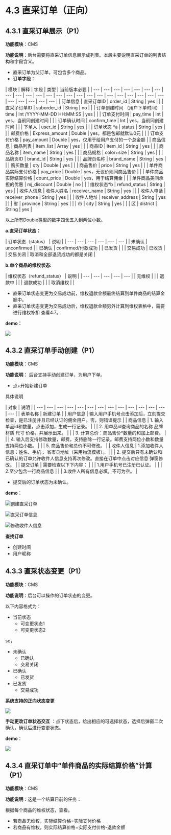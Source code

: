 # 4.3 直采订单（正向）

## 4.3.1 直采订单展示（P1）

**功能模块**：CMS

**功能说明**：后台需要将直采订单信息展示成列表。本段主要说明直采订单的列表结构和字段含义。

* 直采订单为父订单，可包含多个商品。
* **订单字段：**



| 模块 | 解释 | 字段 | 类型 | 当前版本必要 |
| --- | --- | --- | --- | --- | --- | --- | --- | --- | --- | --- | --- | --- | --- | --- | --- | --- | --- | --- | --- | --- | --- | --- | --- | --- | --- | --- | --- |
| 订单信息 | 直采订单ID | order\_id | String | yes |
|  | 直采子订单ID | suborder\_id | String | no |
|  | 订单创建时间 （用户下单时间） | time | Int /YYYY-MM-DD HH:MM:SS | yes |
|  | 订单支付时间 | pay\_time | Int | yes，当前同创建时间 |
|  | 订单确认时间 | confirm\_time | Int | yes，当前同创建时间 |
|  | 下单人 | user\_id | String | yes |
|  | 订单状态 \*a | status | String | yes |
|  | 邮费价格 | Express\_amount | Double | yes，都是包邮就默认0元 |
|  | 订单支付价格 | pay\_amount | Double | yes，仅用于给用户支付的一个总金额 |
| 商品信息 | 商品列表 | Item\_list | Array | yes |
|  | 商品ID | item\_id | String | yes |
|  | 商品名称 | item\_name | String | yes |
|  | 商品规格 | color+size | String | yes |
|  | 品牌页ID | brand\_id | String | yes |
|  | 品牌页名称 | brand\_name | String | yes |
|  | 购买数量 | qty | Double | yes |
|  | 商品售价 | price | String | yes |
|  | 单件商品实际支付价格 | pay\_price | Double | yes，无议价则同商品售价 |
|  | 单件商品实际结算价格 | count\_price | Double | yes，用于结算佣金 |
|  | 单件商品美间承担的优惠 | mj\_discount | Double | no |
|  | 维权状态\*b | refund\_status | String | yes |
| 收件人信息 | 收件人姓名 | receiver\_name | String | yes |
|  | 收件人电话 | receiver\_phone | String | yes |
|  | 收件人地址 | receiver\_address | String | yes |
|  | 省 | province | String | yes |
|  | 市 | city | String | yes |
|  | 区 | district | String | yes |

以上所有Double类型的数字四舍五入到两位小数。

**a.直采订单状态：**

| 订单状态（status） | 说明 |
| --- | --- | --- | --- | --- | --- |
| 未确认 | unconfirmed |
| 已确认 | confirmed/付款成功 |
| 已发货 |  |
| 交易成功 | 已收货 |
| 交易关闭 | 取消和全部退货成功的都是关闭 |

**b.单个商品的维权状态:**

| 维权状态（refund\_status） | 说明 |
| --- | --- | --- | --- | --- |
| 无维权 |  |
| 退款中 |  |
| 退款成功 |  |
| 取消维权 |  |

* 直采订单状态变更为交易成功前，维权退款金额最终结算到单件商品的结算金额中。
* 直采订单状态变更为交易成功后，维权退款金额另外计算到维权表格中，需要进行维权补扣 查看4.7。

**demo：**

![](http://192.168.1.75/documents/%E5%BA%94%E7%94%A8Web/Sprint28/_book/assets/%E7%9B%B4%E9%87%87%E8%AE%A2%E5%8D%95.png)

## 4.3.2 直采订单手动创建（P1）

**功能模块**：CMS

**功能说明**： 后台支持手动创建订单，为用户下单。

* 点+开始新建订单

具体说明

| 对象 | 说明 |
| --- | --- | --- | --- | --- | --- | --- | --- | --- | --- | --- | --- | --- | --- |
| 表单名称 | 新建订单 |
| 用户信息 | 输入用户手机号点击添加后，立刻提交检查，是已注册并且已经认证的佣金用户。否，则错误提示 |
| 商品信息 | 1. 输入单品id和数量，点击添加，生成一行记录。 |
|  | 2. 用单品id查询商品的名称 品牌 材质 尺寸 价格，并展示出来。 |
|  | 3. 计算总价：商品售价\*数量的和加上邮费。 |
|  | 4. 输入后支持修改数量，邮费，支持删除一行记录。邮费支持两位小数和数量支持两位小数。 |
|  | 5. 商品售价和总价不可修改。 |
| 收件人信息 | 1.添加收件人信息：姓名、手机 、省市县地址（采用物流模板）。 |
|  | 2. 提交后只有未确认和已确认的订单允许收件人信息支持再次修改。直接在订单中点击对应信息 弹窗修改。 |
| 提交订单 | 需要检查以下下内容： |
|  | 1.用户手机号已注册已认证。 |
|  | 2.至少包含一行商品信息 |
|  | 3.收件人所有信息必填，不可为空。 |

* 提交后的订单状态为未确认。

**demo**：

![&#x521B;&#x5EFA;&#x76F4;&#x91C7;&#x8BA2;&#x5355;](http://192.168.1.75/documents/%E5%BA%94%E7%94%A8Web/Sprint28/_book/assets/%E7%9B%B4%E9%87%87%E8%AE%A2%E5%8D%952.png)



![&#x76F4;&#x91C7;&#x8BA2;&#x5355;&#x4FE1;&#x606F;](http://192.168.1.75/documents/%E5%BA%94%E7%94%A8Web/Sprint28/_book/assets/%E7%9B%B4%E9%87%87%E8%AE%A2%E5%8D%954.png)



![&#x4FEE;&#x6539;&#x6536;&#x4EF6;&#x4EBA;&#x4FE1;&#x606F;](http://192.168.1.75/documents/%E5%BA%94%E7%94%A8Web/Sprint28/_book/assets/%E7%9B%B4%E9%87%87%E8%AE%A2%E5%8D%955.png)

**查找订单**

* 创建时间
* 用户昵称

## 4.3.3 直采状态变更（P1）

**功能模块**：CMS

**功能说明**：后台可以操作的订单状态的变更。

以下内容格式为：

* 当前状态
  * 可变更状态1
  * 可变更状态2

so，

* 未确认
  * 已确认
  * 交易关闭
* 已确认
  * 已发货
* 已发货
  * 交易成功

**系统支持的正向状态变更**

![](http://192.168.1.75/documents/%E5%BA%94%E7%94%A8Web/Sprint28/_book/assets/%E5%B1%8F%E5%B9%95%E5%BF%AB%E7%85%A7%202018-06-09%20%E4%B8%8B%E5%8D%8812.32.59.png)

**手动更改订单状态交互** ：点下状态后，给出相应的可选择状态，选择后弹窗二次确认，确认后进行变更状态。

**demo**：  


![](http://192.168.1.75/documents/%E5%BA%94%E7%94%A8Web/Sprint28/_book/assets/%E7%9B%B4%E9%87%87%E8%AE%A2%E5%8D%953.png)

## 4.3.4 直采订单中“单件商品的实际结算价格”计算（P1）

**功能模块**：CMS

**功能说明**：这是一个结算日前的任务：

根据每个商品的维权状态，查看。

* 若商品无维权，实际结算价格=实际支付价格
* 若商品有维权，则实际结算价格=实际支付价格-退款金额

  


